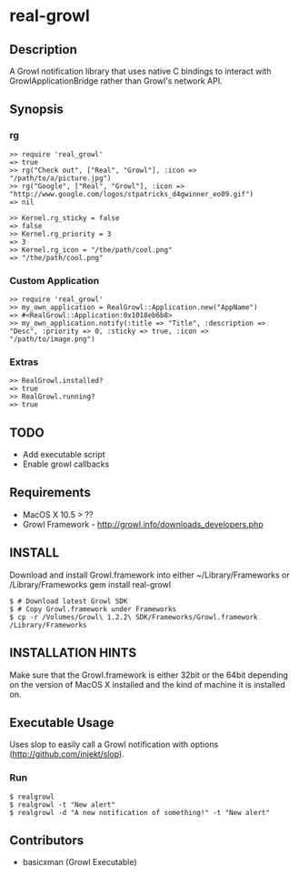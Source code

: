 real-growl
==========

Description
-----------

A Growl notification library that uses native C bindings to interact with GrowlApplicationBridge rather than Growl's network API.

Synopsis
--------

### rg

    >> require 'real_growl'
    => true
    >> rg("Check out", ["Real", "Growl"], :icon => "/path/to/a/picture.jpg")
    >> rg("Google", ["Real", "Growl"], :icon => "http://www.google.com/logos/stpatricks_d4gwinner_eo09.gif")
    => nil
  
    >> Kernel.rg_sticky = false
    => false
    >> Kernel.rg_priority = 3
    => 3
    >> Kernel.rg_icon = "/the/path/cool.png"
    => "/the/path/cool.png"
  
### Custom Application

    >> require 'real_growl'
    >> my_own_application = RealGrowl::Application.new("AppName")
    => #<RealGrowl::Application:0x1018eb6b8>
    >> my_own_application.notify(:title => "Title", :description => "Desc", :priority => 0, :sticky => true, :icon => "/path/to/image.png")

### Extras
    >> RealGrowl.installed?
    => true
    >> RealGrowl.running?
    => true

TODO
----

  * Add executable script
  * Enable growl callbacks
  
Requirements
------------

* MacOS X 10.5 > ??
* Growl Framework - http://growl.info/downloads_developers.php

INSTALL
-------

Download and install Growl.framework into either ~/Library/Frameworks or /Library/Frameworks
gem install real-growl

    $ # Download latest Growl SDK
    $ # Copy Growl.framework under Frameworks
    $ cp -r /Volumes/Growl\ 1.2.2\ SDK/Frameworks/Growl.framework /Library/Frameworks

INSTALLATION HINTS
------------------

Make sure that the Growl.framework is either 32bit or the 64bit depending on the version of MacOS X
installed and the kind of machine it is installed on.

Executable Usage
----------------

Uses slop to easily call a Growl notification with options (http://github.com/injekt/slop).

### Run

    $ realgrowl 
    $ realgrowl -t "New alert"
    $ realgrowl -d "A new notification of something!" -t "New alert"

Contributors
-----------

* basicxman (Growl Executable)
